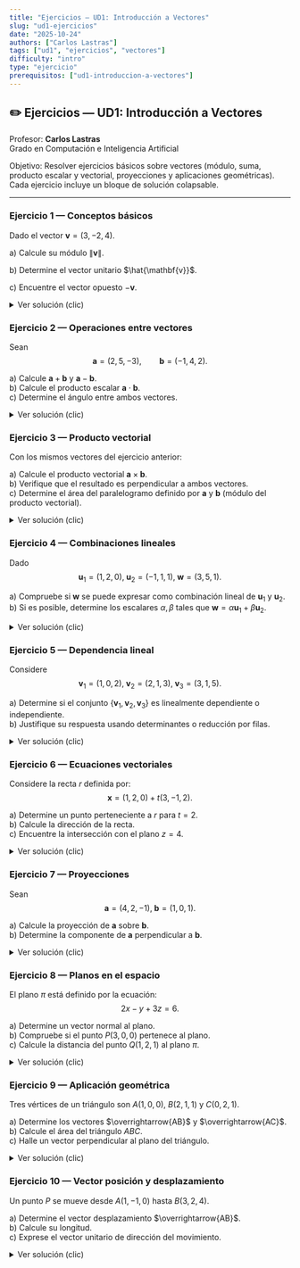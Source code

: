 ```yaml
---
title: "Ejercicios — UD1: Introducción a Vectores"
slug: "ud1-ejercicios"
date: "2025-10-24"
authors: ["Carlos Lastras"]
tags: ["ud1", "ejercicios", "vectores"]
difficulty: "intro"
type: "ejercicio"
prerequisitos: ["ud1-introduccion-a-vectores"]
---
```


## ✏️ Ejercicios — UD1: Introducción a Vectores

Profesor: **Carlos Lastras**  
Grado en Computación e Inteligencia Artificial

Objetivo: Resolver ejercicios básicos sobre vectores (módulo, suma, producto escalar y vectorial, proyecciones y aplicaciones geométricas). Cada ejercicio incluye un bloque de solución colapsable.

---

### Ejercicio 1 — Conceptos básicos

Dado el vector $\mathbf{v} = (3, -2, 4).$

a) Calcule su módulo $\|\mathbf{v}\|$.

b) Determine el vector unitario $\hat{\mathbf{v}}$.

c) Encuentre el vector opuesto $-\mathbf{v}$.

<details>
<summary>Ver solución (clic)</summary>

Solución (esbozo): 


1. $$\|\mathbf{v}\| = \sqrt{3^2 + (-2)^2 + 4^2} = \sqrt{29}.$$

2. $$\hat{\mathbf{v}} = \dfrac{\mathbf{v}}{\|\mathbf{v}\|} = \left(\dfrac{3}{\sqrt{29}},\;\dfrac{-2}{\sqrt{29}},\;\dfrac{4}{\sqrt{29}}\right).$$

3. $$-\mathbf{v} = (-3,2,-4).$$

</details>

### Ejercicio 2 — Operaciones entre vectores

Sean $$\mathbf{a}=(2,5,-3),\qquad \mathbf{b}=(-1,4,2).$$

a) Calcule $\mathbf{a}+\mathbf{b}$ y $\mathbf{a}-\mathbf{b}$.  
b) Calcule el producto escalar $\mathbf{a}\cdot\mathbf{b}$.  
c) Determine el ángulo entre ambos vectores.

<details>
<summary>Ver solución (clic)</summary>

Esbozo de solución: operamos componente a componente, luego usamos
$$\cos\theta = \dfrac{\mathbf{a}\cdot\mathbf{b}}{\|\mathbf{a}\|\,\|\mathbf{b}\|}.$$

</details>

### Ejercicio 3 — Producto vectorial

Con los mismos vectores del ejercicio anterior:

a) Calcule el producto vectorial $\mathbf{a}\times\mathbf{b}$.  
b) Verifique que el resultado es perpendicular a ambos vectores.  
c) Determine el área del paralelogramo definido por $\mathbf{a}$ y $\mathbf{b}$ (módulo del producto vectorial).

<details>
<summary>Ver solución (clic)</summary>

Recordar: $\|\mathbf{a}\times\mathbf{b}\|$ es el área del paralelogramo.

</details>

### Ejercicio 4 — Combinaciones lineales

Dado $$\mathbf{u}_1=(1,2,0),\;\mathbf{u}_2=(-1,1,1),\;\mathbf{w}=(3,5,1).$$

a) Compruebe si $\mathbf{w}$ se puede expresar como combinación lineal de $\mathbf{u}_1$ y $\mathbf{u}_2$.  
b) Si es posible, determine los escalares $\alpha,\beta$ tales que $\mathbf{w}=\alpha\mathbf{u}_1+\beta\mathbf{u}_2$.

<details>
<summary>Ver solución (clic)</summary>

Plantear el sistema y resolver (matriz 3×2 ampliada o resolver por componentes).

</details>

### Ejercicio 5 — Dependencia lineal

Considere $$\mathbf{v}_1=(1,0,2),\;\mathbf{v}_2=(2,1,3),\;\mathbf{v}_3=(3,1,5).$$

a) Determine si el conjunto $\{\mathbf{v}_1,\mathbf{v}_2,\mathbf{v}_3\}$ es linealmente dependiente o independiente.  
b) Justifique su respuesta usando determinantes o reducción por filas.

<details>
<summary>Ver solución (clic)</summary>

Comprobar si el determinante de la matriz formada por las columnas (o filas) es cero.

</details>

### Ejercicio 6 — Ecuaciones vectoriales

Considere la recta $r$ definida por:
$$\mathbf{x} = (1,2,0) + t(3,-1,2).$$

a) Determine un punto perteneciente a $r$ para $t=2$.  
b) Calcule la dirección de la recta.  
c) Encuentre la intersección con el plano $z=4$.

<details>
<summary>Ver solución (clic)</summary>

Evaluar $t=2$ en la ecuación, etc.

</details>

### Ejercicio 7 — Proyecciones

Sean $$\mathbf{a}=(4,2,-1),\;\mathbf{b}=(1,0,1).$$

a) Calcule la proyección de $\mathbf{a}$ sobre $\mathbf{b}$.  
b) Determine la componente de $\mathbf{a}$ perpendicular a $\mathbf{b}$.

<details>
<summary>Ver solución (clic)</summary>

Usar
$$\operatorname{proj}_{\mathbf{b}}(\mathbf{a})=\frac{\mathbf{a}\cdot\mathbf{b}}{\mathbf{b}\cdot\mathbf{b}}\,\mathbf{b}$$

</details>

### Ejercicio 8 — Planos en el espacio

El plano $\pi$ está definido por la ecuación:
$$2x-y+3z=6.$$

a) Determine un vector normal al plano.  
b) Compruebe si el punto $P(3,0,0)$ pertenece al plano.  
c) Calcule la distancia del punto $Q(1,2,1)$ al plano $\pi$.

<details>
<summary>Ver solución (clic)</summary>

Vector normal $\mathbf{n}=(2,-1,3)$. Sustituir coordenadas para comprobar pertenencia. Fórmula de distancia desde un punto a un plano.

</details>

### Ejercicio 9 — Aplicación geométrica

Tres vértices de un triángulo son $A(1,0,0)$, $B(2,1,1)$ y $C(0,2,1)$.

a) Determine los vectores $\overrightarrow{AB}$ y $\overrightarrow{AC}$.  
b) Calcule el área del triángulo $ABC$.  
c) Halle un vector perpendicular al plano del triángulo.

<details>
<summary>Ver solución (clic)</summary>

Usar diferencias de coordenadas y producto vectorial para área y normal.

</details>

### Ejercicio 10 — Vector posición y desplazamiento

Un punto $P$ se mueve desde $A(1,-1,0)$ hasta $B(3,2,4)$.

a) Determine el vector desplazamiento $\overrightarrow{AB}$.  
b) Calcule su longitud.  
c) Exprese el vector unitario de dirección del movimiento.

<details>
<summary>Ver solución (clic)</summary>

Desplazamiento $\overrightarrow{AB}=B-A$, longitud $\|\overrightarrow{AB}\|$ y vector unitario dividiendo por la norma.

</details>
